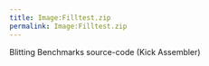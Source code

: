 ```yaml
---
title: Image:Filltest.zip
permalink: Image:Filltest.zip
---
```


Blitting Benchmarks source-code (Kick Assembler)
